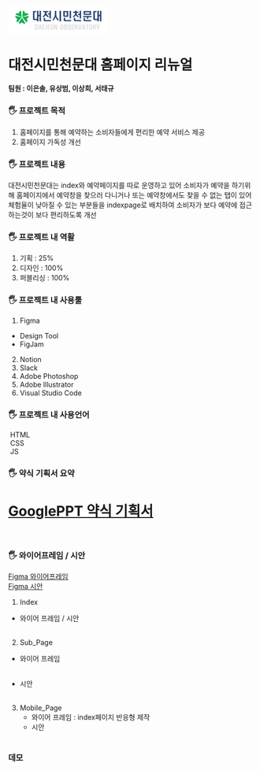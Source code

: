 <img src="https://raw.githubusercontent.com/EUNSOLY/DCAO_renewal/2309b66eee13ac17ef0b80a5e4de0e7ce4644f14/img/header_logo.svg" alt="대전시민천문대 로고" width="200px"></img>

# 대전시민천문대 홈페이지 리뉴얼

#### 팀원 : 이은솔, 유상범, 이상희, 서태규

### 🖐 프로젝트 목적

1. 홈페이지를 통해 예약하는 소비자들에게 편리한 예약 서비스 제공
2. 홈페이지 가독성 개선

### 🖐 프로젝트 내용

대전시민천문대는 index와 예약페이지를 따로 운영하고 있어 소비자가 예약을 하기위해 홈페이지에서 예약창을 찾으러 다니거나 또는 예약창에서도 찾을 수 없는 탭이 있어 체험율이 낮아질 수 있는 부분들을 indexpage로 배치하여 소비자가 보다 예약에 접근하는것이 보다 편리하도록 개선

### 🖐 프로젝트 내 역활

1. 기획 : 25%
2. 디자인 : 100%
3. 퍼블리싱 : 100%

### 🖐 프로젝트 내 사용툴

1. Figma

- Design Tool
- FigJam

2. Notion
3. Slack
4. Adobe Photoshop
5. Adobe lllustrator
6. Visual Studio Code

### 🖐 프로젝트 내 사용언어

<img src="https://simpleicons.org/icons/html5.svg" alt="" width="25px" color="white"></img> HTML  
<img src="https://simpleicons.org/icons/css3.svg" alt="" width="25px" color="white"></img> CSS  
<img src="https://simpleicons.org/icons/javascript.svg" alt="" width="25px" color="white"></img> JS

### 🖐 약식 기획서 요약

# [GooglePPT 약식 기획서](https://docs.google.com/presentation/d/1bEJqM46Jnwgy5yNej3MkmMPzvlmkLFyG6pfiKcyzYjM/edit#slide=id.p)

<img src="" alt="" width="700px"></img>

### 🖐 와이어프레임 / 시안

[Figma 와이어프레임]()  
[Figma 시안]()

1. Index

- 와이어 프레임 / 시안  
   <img src="" alt="" width="250px">
  </img>
  <img src="" alt="" width="150px"></img>

2. Sub_Page

- 와이어 프레임  
   <img src="" alt="" width="150px"></img>
  <img src="" alt="" width="340px"></img>

- 시안  
  <img src="" alt="" width="150px"></img>
  <img src="" alt="" width="200px"></img>
  <img src="" alt="" width="188px"></img>

3. Mobile_Page
   - 와이어 프레임 : index페이지 반응형 제작
   - 시안  
     <img src="" alt="" width="200px"></img>

### 데모
